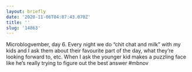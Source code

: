 ```yaml
---
layout: briefly
date: '2020-11-06T04:07:43.070Z'
title: ''
slug: '14863'
---
```

Microblogvember, day 6. Every night we do “chit chat and milk” with my kids and I ask them about their favourite part of the day, what they’re looking forward to, etc. When I ask the younger kid makes a puzzling face like he’s really trying to figure out the best answer #mbnov
